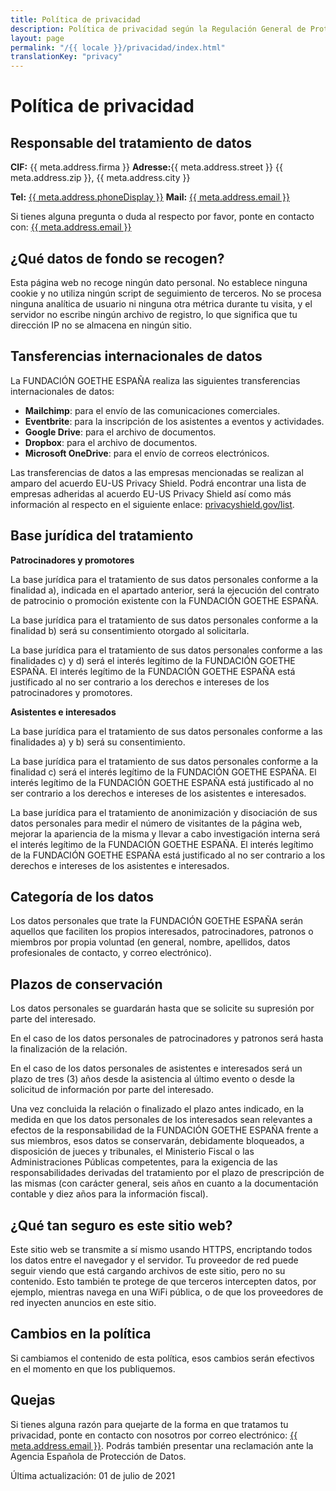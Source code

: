 ```yaml
---
title: Política de privacidad
description: Política de privacidad según la Regulación General de Protección de Datos de la UE (RGPD).
layout: page
permalink: "/{{ locale }}/privacidad/index.html"
translationKey: "privacy"
---
```


# Política de privacidad

## Responsable del tratamiento de datos

**CIF:** {{ meta.address.firma }}
**Adresse:**{{ meta.address.street }}
{{ meta.address.zip }}, {{ meta.address.city }}

**Tel:** <a href="tel:{{ meta.address.phoneCall }}">{{ meta.address.phoneDisplay }}</a>
**Mail:** <a href="mailto:{{ meta.address.email }}">{{ meta.address.email }}</a>

Si tienes alguna pregunta o duda al respecto por favor, ponte en contacto con: <a href="mailto:{{ meta.address.email }}">{{ meta.address.email }}</a>

## ¿Qué datos de fondo se recogen?

Esta página web no recoge ningún dato personal. No establece ninguna cookie y no utiliza ningún script de seguimiento de terceros. No se procesa ninguna analítica de usuario ni ninguna otra métrica durante tu visita, y el servidor no escribe ningún archivo de registro, lo que significa que tu dirección IP no se almacena en ningún sitio.

## Tansferencias internacionales de datos

La FUNDACIÓN GOETHE ESPAÑA realiza las siguientes transferencias internacionales de datos:

- **Mailchimp**: para el envío de las comunicaciones comerciales.
- **Eventbrite**: para la inscripción de los asistentes a eventos y actividades.
- **Google Drive**: para el archivo de documentos.
- **Dropbox**: para el archivo de documentos.
- **Microsoft OneDrive**: para el envío de correos electrónicos.

Las transferencias de datos a las empresas mencionadas se realizan al amparo del acuerdo EU-US Privacy Shield. Podrá encontrar una lista de empresas adheridas al acuerdo EU-US Privacy Shield así como más información al respecto en el siguiente enlace: <a rel="noreferrer noopener" href="https://www.privacyshield.gov/list">privacyshield.gov/list</a>.

## Base jurídica del tratamiento

**Patrocinadores y promotores**

La base jurídica para el tratamiento de sus datos personales conforme a la finalidad a), indicada en el apartado anterior, será la ejecución del contrato de patrocinio o promoción existente con la FUNDACIÓN GOETHE ESPAÑA.

La base jurídica para el tratamiento de sus datos personales conforme a la finalidad b) será su consentimiento otorgado al solicitarla.

La base jurídica para el tratamiento de sus datos personales conforme a las finalidades c) y d) será el interés legítimo de la FUNDACIÓN GOETHE ESPAÑA. El interés legítimo de la FUNDACIÓN GOETHE ESPAÑA está justificado al no ser contrario a los derechos e intereses de los patrocinadores y promotores.

**Asistentes e interesados**

La base jurídica para el tratamiento de sus datos personales conforme a las finalidades a) y b) será su consentimiento.

La base jurídica para el tratamiento de sus datos personales conforme a la finalidad c) será el interés legítimo de la FUNDACIÓN GOETHE ESPAÑA. El interés legítimo de la FUNDACIÓN GOETHE ESPAÑA está justificado al no ser contrario a los derechos e intereses de los asistentes e interesados.

La base jurídica para el tratamiento de anonimización y disociación de sus datos personales para medir el número de visitantes de la página web, mejorar la apariencia de la misma y llevar a cabo investigación interna será el interés legítimo de la FUNDACIÓN GOETHE ESPAÑA. El interés legítimo de la FUNDACIÓN GOETHE ESPAÑA está justificado al no ser contrario a los derechos e intereses de los asistentes e interesados.

## Categoría de los datos

Los datos personales que trate la FUNDACIÓN GOETHE ESPAÑA serán aquellos que faciliten los propios interesados, patrocinadores, patronos o miembros por propia voluntad (en general, nombre, apellidos, datos profesionales de contacto, y correo electrónico).

## Plazos de conservación

Los datos personales se guardarán hasta que se solicite su supresión por parte del interesado.

En el caso de los datos personales de patrocinadores y patronos será hasta la finalización de la relación.

En el caso de los datos personales de asistentes e interesados será un plazo de tres (3) años desde la asistencia al último evento o desde la solicitud de información por parte del interesado.

Una vez concluida la relación o finalizado el plazo antes indicado, en la medida en que los datos personales de los interesados sean relevantes a efectos de la responsabilidad de la FUNDACIÓN GOETHE ESPAÑA frente a sus miembros, esos datos se conservarán, debidamente bloqueados, a disposición de jueces y tribunales, el Ministerio Fiscal o las Administraciones Públicas competentes, para la exigencia de las responsabilidades derivadas del tratamiento por el plazo de prescripción de las mismas (con carácter general, seis años en cuanto a la documentación contable y diez años para la información fiscal).

## ¿Qué tan seguro es este sitio web?

Este sitio web se transmite a sí mismo usando HTTPS, encriptando todos los datos entre el navegador y el servidor. Tu proveedor de red puede seguir viendo que está cargando archivos de este sitio, pero no su contenido. Esto también te protege de que terceros intercepten datos, por ejemplo, mientras navega en una WiFi pública, o de que los proveedores de red inyecten anuncios en este sitio.

## Cambios en la política

Si cambiamos el contenido de esta política, esos cambios serán efectivos en el momento en que los publiquemos.

## Quejas

Si tienes alguna razón para quejarte de la forma en que tratamos tu privacidad, ponte en contacto con nosotros por correo electrónico: <a href="mailto:{{ meta.address.email }}">{{ meta.address.email }}</a>. Podrás también presentar una reclamación ante la Agencia Española de Protección de Datos.

Última actualización: 01 de julio de 2021
